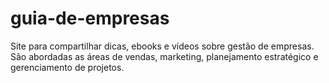 # guia-de-empresas
Site para compartilhar dicas, ebooks e vídeos sobre gestão de empresas. São abordadas as áreas de vendas, marketing, planejamento estratégico e gerenciamento de projetos.
